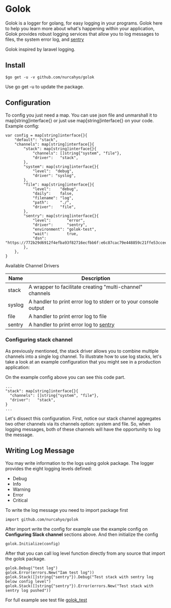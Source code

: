 # Golok
Golok is a logger for golang, for easy logging in your programs.
Golok here to help you learn more about what's happening within your application, Golok provides robust logging services that allow you to log messages to files, the system error log, and [sentry](https://sentry.io)

Golok inspired by laravel logging.

## Install
```
$go get -u -v github.com/nurcahyo/golok
```

Use go get -u to update the package.

## Configuration

To config you just need a map. 
You can use json file and unmarshall it to map[string]interface{} or just use map[string]interface{} on your code.
Example config:
```
var config = map[string]interface{}{
	"default": "stack",
	"channels": map[string]interface{}{
		"stack": map[string]interface{}{
			"channels": []string{"system", "file"},
			"driver":   "stack",
		},
		"system": map[string]interface{}{
			"level":  "debug",
			"driver": "syslog",
		},
		"file": map[string]interface{}{
			"level":    "debug",
			"daily":    false,
			"filename": "log",
			"path":     "./",
			"driver":   "file",
		},
		"sentry": map[string]interface{}{
			"level":       "error",
			"driver":      "sentry",
			"environment": "golok-test",
			"wait":        true,
			"dsn":         "https://772b29d6912f4efba93f82716ecfbb6f:e6c87cac79e448859c21ffe53ccee741@sentry.io/1407424",
		},
	},
}
```


Available Channel Drivers

| Name  | Description |
|-------|-------------|
| stack | A wrapper to facilitate creating "multi-channel" channels |
| syslog| A handler to print error log to stderr or to your console output |
| file  | A handler to print error log to file |
| sentry| A handler to print error log to [sentry](https://sentry.io) |

### Configuring stack channel
As previously mentioned, the stack driver allows you to combine multiple channels into a single log channel. To illustrate how to use log stacks, let's take a look at an example configuration that you might see in a production application:

On the example config above you can see this code part.

```
...
"stack": map[string]interface{}{
  "channels": []string{"system", "file"},
  "driver":   "stack",
}
...
```
Let's dissect this configuration. First, notice our stack channel aggregates two other channels via its channels option: system and file. So, when logging messages, both of these channels will have the opportunity to log the message.

## Writing Log Message

You may write information to the logs using golok package. The logger provides the eight logging levels defined:
- Debug
- Info
- Warning
- Error
- Critical

To write the log message you need to import package first
```
import github.com/nurcahyo/golok
```
After import write the config for example use the example config on **Configuring Slack channel** sections above.
And then initialize the config

```
golok.Initialize(config)
```

After that you can call log level function directly from any source that import the golok package.
```
golok.Debug("test log")
golok.Error(errors.New("Iam test log"))
golok.Stack([]string{"sentry"}).Debug("Test stack with sentry log below config level")
golok.Stack([]string{"sentry"}).Error(errors.New("Test stack with sentry log pushed"))
```

For full example see test file [golok_test](https://github.com/nurcahyo/golok/blob/master/golok_test.go)
